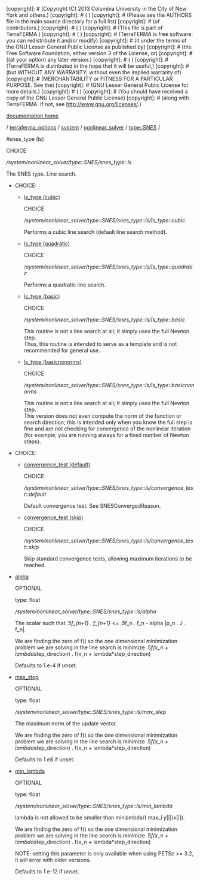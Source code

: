 [copyright]: # (Copyright (C) 2013 Columbia University in the City of New York and others.)
[copyright]: # ( )
[copyright]: # (Please see the AUTHORS file in the main source directory for a full list)
[copyright]: # (of contributors.)
[copyright]: # ( )
[copyright]: # (This file is part of TerraFERMA.)
[copyright]: # ( )
[copyright]: # (TerraFERMA is free software: you can redistribute it and/or modify)
[copyright]: # (it under the terms of the GNU Lesser General Public License as published by)
[copyright]: # (the Free Software Foundation, either version 3 of the License, or)
[copyright]: # ((at your option) any later version.)
[copyright]: # ( )
[copyright]: # (TerraFERMA is distributed in the hope that it will be useful,)
[copyright]: # (but WITHOUT ANY WARRANTY; without even the implied warranty of)
[copyright]: # (MERCHANTABILITY or FITNESS FOR A PARTICULAR PURPOSE. See the)
[copyright]: # (GNU Lesser General Public License for more details.)
[copyright]: # ( )
[copyright]: # (You should have received a copy of the GNU Lesser General Public License)
[copyright]: # (along with TerraFERMA. If not, see <http://www.gnu.org/licenses/>.)

[documentation home](Documentation)

/ [terraferma_options](../../../../terraferma_options) / [system](../../../system) / [nonlinear_solver](../../nonlinear_solver) / [type::SNES](../type__SNES) /

#snes_type (ls)

CHOICE 

*/system/nonlinear_solver/type::SNES/snes_type::ls*

The SNES type.  Line search.

* CHOICE:
    * [ls_type (cubic)](snes_type__ls/ls_type__cubic "child")

        CHOICE 

        */system/nonlinear_solver/type::SNES/snes_type::ls/ls_type::cubic*

        Performs a cubic line search (default line search method).

    * [ls_type (quadratic)](snes_type__ls/ls_type__quadratic "child")

        CHOICE 

        */system/nonlinear_solver/type::SNES/snes_type::ls/ls_type::quadratic*

        Performs a quadratic line search.

    * [ls_type (basic)](snes_type__ls/ls_type__basic "child")

        CHOICE 

        */system/nonlinear_solver/type::SNES/snes_type::ls/ls_type::basic*

        This routine is not a line search at all; it simply uses the full Newton step.  
        Thus, this routine is intended to serve as a template and is not recommended for general use.

    * [ls_type (basicnonorms)](snes_type__ls/ls_type__basicnonorms "child")

        CHOICE 

        */system/nonlinear_solver/type::SNES/snes_type::ls/ls_type::basicnonorms*

        This routine is not a line search at all; it simply uses the full Newton step.  
        This version does not even compute the norm of the function or search direction; 
        this is intended only when you know the full step is fine and are not checking for 
        convergence of the nonlinear iteration (for example, you are running always for a 
        fixed number of Newton steps).

* CHOICE:
    * [convergence_test (default)](snes_type__ls/convergence_test__default "child")

        CHOICE 

        */system/nonlinear_solver/type::SNES/snes_type::ls/convergence_test::default*

        Default convergence test. See SNESConvergedReason.

    * [convergence_test (skip)](snes_type__ls/convergence_test__skip "child")

        CHOICE 

        */system/nonlinear_solver/type::SNES/snes_type::ls/convergence_test::skip*

        Skip standard convergence tests, allowing maximum iterations to be reached.

* [alpha](snes_type__ls/alpha "child")

    OPTIONAL 

    type: float

    */system/nonlinear_solver/type::SNES/snes_type::ls/alpha*

    The scalar such that .5*f_{n+1} . f_{n+1} <= .5*f_n . f_n - alpha |p_n . J . f_n|.
    
    We are finding the zero of f() so the one dimensional minimization problem we are 
    solving in the line search is minimize .5*f(x_n + lambda*step_direction) . f(x_n + lambda*step_direction)
    
    Defaults to 1.e-4 if unset.

* [max_step](snes_type__ls/max_step "child")

    OPTIONAL 

    type: float

    */system/nonlinear_solver/type::SNES/snes_type::ls/max_step*

    The maximum norm of the update vector.
    
    We are finding the zero of f() so the one dimensional minimization problem we are 
    solving in the line search is minimize .5*f(x_n + lambda*step_direction) . f(x_n + lambda*step_direction)
    
    Defaults to 1.e8 if unset.

* [min_lambda](snes_type__ls/min_lambda "child")

    OPTIONAL 

    type: float

    */system/nonlinear_solver/type::SNES/snes_type::ls/min_lambda*

    lambda is not allowed to be smaller than minlambda/( max_i y[i]/x[i]).
    
    We are finding the zero of f() so the one dimensional minimization problem we are 
    solving in the line search is minimize .5*f(x_n + lambda*step_direction) . f(x_n + lambda*step_direction)
    
    NOTE: setting this parameter is only available when using PETSc >= 3.2, it will error with older versions.
    
    Defaults to 1.e-12 if unset.

[autogenerated]: # (This file was automatically generated from the schema file:/home/cwilson/repos/github/TerraFERMA/TerraFERMA/buckettools/schemas/solvers.rng.)

